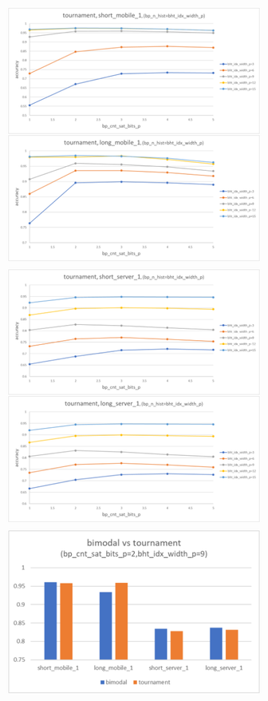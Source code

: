 ![](../evaluation/plots/tournament_short_mobile_1.png)
![](../evaluation/plots/tournament_long_mobile_1.png)

![](../evaluation/plots/tournament_short_server_1.png)
![](../evaluation/plots/tournament_long_server_1.png)

![](../evaluation/plots/bimodal_vs_tournament.png)







